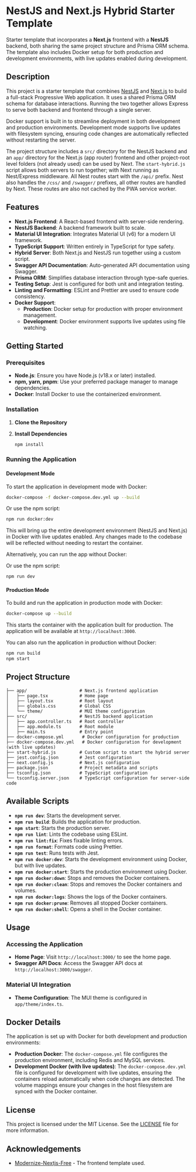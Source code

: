 # NestJS and Next.js Hybrid Starter Template

Starter template that incorporates a **Next.js** frontend with a **NestJS** backend, both sharing the same project structure and Prisma ORM schema. The template also includes Docker setup for both production and development environments, with live updates enabled during development.

## Description

This project is a starter template that combines [NestJS](https://nestjs.com/) and [Next.js](https://nextjs.org/) to build a full-stack Progressive Web application. It uses a shared Prisma ORM schema for database interactions. Running the two together allows Express to serve both backend and frontend through a single server.

Docker support is built in to streamline deployment in both development and production environments. Development mode supports live updates with filesystem syncing, ensuring code changes are automatically reflected without restarting the server.

The project structure includes a `src/` directory for the NestJS backend and an `app/` directory for the Next.js (app router) frontend and other project-root level folders (not already used) can be used by Next. The `start-hybrid.js` script allows both servers to run together; with Next running as Nest/Express middleware. All Nest routes start with the `/api/` prefix. Nest also handles the `/css/` and `/swagger/` prefixes, all other routes are handled by Next. These routes are also not cached by the PWA service worker.

## Features

- **Next.js Frontend**: A React-based frontend with server-side rendering.
- **NestJS Backend**: A backend framework built to scale.
- **Material UI Integration**: Integrates Material UI (v6) for a modern UI framework.
- **TypeScript Support**: Written entirely in TypeScript for type safety.
- **Hybrid Server**: Both Next.js and NestJS run together using a custom script.
- **Swagger API Documentation**: Auto-generated API documentation using Swagger.
- **Prisma ORM**: Simplifies database interaction through type-safe queries.
- **Testing Setup**: Jest is configured for both unit and integration testing.
- **Linting and Formatting**: ESLint and Prettier are used to ensure code consistency.
- **Docker Support**:
  - **Production**: Docker setup for production with proper environment management.
  - **Development**: Docker environment supports live updates using file watching.

## Getting Started

### Prerequisites

- **Node.js**: Ensure you have Node.js (v18.x or later) installed.
- **npm, yarn, pnpm**: Use your preferred package manager to manage dependencies.
- **Docker**: Install Docker to use the containerized environment.

### Installation

1. **Clone the Repository**
2. **Install Dependencies**

   ```bash
   npm install
   ```

### Running the Application

#### Development Mode

To start the application in development mode with Docker:

```bash
docker-compose -f docker-compose.dev.yml up --build
```
Or use the npm script:
```bash
npm run docker:dev
```

This will bring up the entire development environment (NestJS and Next.js) in Docker with live updates enabled. Any changes made to the codebase will be reflected without needing to restart the container.

Alternatively, you can run the app without Docker:

Or use the npm script:
```bash
npm run dev
```

#### Production Mode

To build and run the application in production mode with Docker:

```bash
docker-compose up --build
```

This starts the container with the application built for production. The application will be available at `http://localhost:3000`.

You can also run the application in production without Docker:

```bash
npm run build
npm start
```

## Project Structure

```plaintext
├── app/                    # Next.js frontend application
│   ├── page.tsx            # Home page
│   ├── layout.tsx          # Root layout
│   ├── globals.css         # Global CSS
│   └── theme/              # MUI theme configuration
├── src/                    # NestJS backend application
│   ├── app.controller.ts   # Root controller
│   ├── app.module.ts       # Root module
│   ├── main.ts             # Entry point
├── docker-compose.yml       # Docker configuration for production
├── docker-compose.dev.yml   # Docker configuration for development (with live updates)
├── start-hybrid.js         # Custom script to start the hybrid server
├── jest.config.json        # Jest configuration
├── next.config.js          # Next.js configuration
├── package.json            # Project metadata and scripts
├── tsconfig.json           # TypeScript configuration
└── tsconfig.server.json    # TypeScript configuration for server-side code
```

## Available Scripts

- **`npm run dev`**: Starts the development server.
- **`npm run build`**: Builds the application for production.
- **`npm start`**: Starts the production server.
- **`npm run lint`**: Lints the codebase using ESLint.
- **`npm run lint:fix`**: Fixes fixable linting errors.
- **`npm run format`**: Formats code using Prettier.
- **`npm run test`**: Runs tests with Jest.
- **`npm run docker:dev`**: Starts the development environment using Docker, but with live updates.
- **`npm run docker:start`**: Starts the production environment using Docker.
- **`npm run docker:down`**: Stops and removes the Docker containers.
- **`npm run docker:clean`**: Stops and removes the Docker containers and volumes.
- **`npm run docker:logs`**: Shows the logs of the Docker containers.
- **`npm run docker:prune`**: Removes all stopped Docker containers.
- **`npm run docker:shell`**: Opens a shell in the Docker container.

## Usage

### Accessing the Application

- **Home Page**: Visit `http://localhost:3000/` to see the home page.
- **Swagger API Docs**: Access the Swagger API docs at `http://localhost:3000/swagger`.

### Material UI Integration

- **Theme Configuration**: The MUI theme is configured in `app/theme/index.ts`.

## Docker Details

The application is set up with Docker for both development and production environments:

- **Production Docker**: The `docker-compose.yml` file configures the production environment, including Redis and MySQL services.
- **Development Docker (with live updates)**: The `docker-compose.dev.yml` file is configured for development with live updates, ensuring the containers reload automatically when code changes are detected. The volume mappings ensure your changes in the host filesystem are synced with the Docker container.

## License

This project is licensed under the MIT License. See the [LICENSE](LICENSE) file for more information.

## Acknowledgements

- [Modernize-Nextjs-Free](https://github.com/adminmart/Modernize-Nextjs-Free) - The frontend template used.
